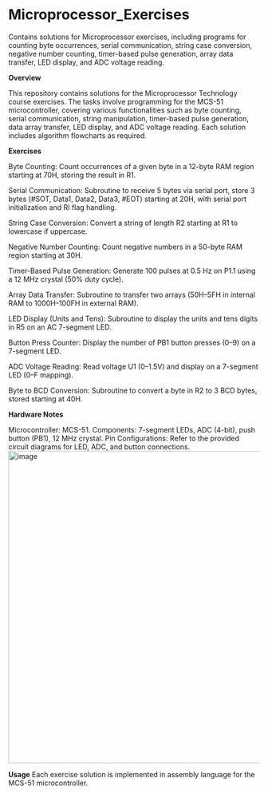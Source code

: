 # Microprocessor_Exercises
Contains solutions for Microprocessor exercises, including programs for counting byte occurrences, serial communication, string case conversion, negative number counting, timer-based pulse generation, array data transfer, LED display, and ADC voltage reading. 

**Overview**

This repository contains solutions for the Microprocessor Technology course exercises. The tasks involve programming for the MCS-51 microcontroller, covering various functionalities such as byte counting, serial communication, string manipulation, timer-based pulse generation, data array transfer, LED display, and ADC voltage reading. Each solution includes algorithm flowcharts as required.

**Exercises**

Byte Counting: Count occurrences of a given byte in a 12-byte RAM region starting at 70H, storing the result in R1.

Serial Communication: Subroutine to receive 5 bytes via serial port, store 3 bytes (#SOT, Data1, Data2, Data3, #EOT) starting at 20H, with serial port initialization and RI flag handling.

String Case Conversion: Convert a string of length R2 starting at R1 to lowercase if uppercase.

Negative Number Counting: Count negative numbers in a 50-byte RAM region starting at 30H.

Timer-Based Pulse Generation: Generate 100 pulses at 0.5 Hz on P1.1 using a 12 MHz crystal (50% duty cycle).

Array Data Transfer: Subroutine to transfer two arrays (50H–5FH in internal RAM to 1000H–100FH in external RAM).

LED Display (Units and Tens): Subroutine to display the units and tens digits in R5 on an AC 7-segment LED.

Button Press Counter: Display the number of PB1 button presses (0–9) on a 7-segment LED.

ADC Voltage Reading: Read voltage U1 (0–1.5V) and display on a 7-segment LED (0–F mapping).

Byte to BCD Conversion: Subroutine to convert a byte in R2 to 3 BCD bytes, stored starting at 40H.

**Hardware Notes**

Microcontroller: MCS-51.
Components: 7-segment LEDs, ADC (4-bit), push button (PB1), 12 MHz crystal.
Pin Configurations: Refer to the provided circuit diagrams for LED, ADC, and button connections.
<img width="938" height="626" alt="image" src="https://github.com/user-attachments/assets/0b10d752-8ade-4363-90d7-eebbefcaeea9" />


**Usage**
Each exercise solution is implemented in assembly language for the MCS-51 microcontroller. 
